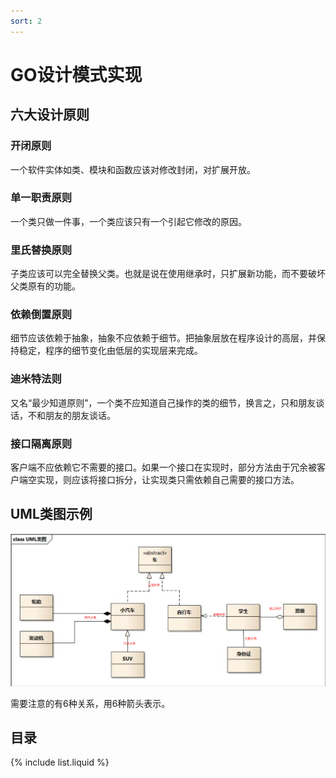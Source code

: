 ```yaml
---
sort: 2
---
```

# GO设计模式实现

## 六大设计原则

### 开闭原则

一个软件实体如类、模块和函数应该对修改封闭，对扩展开放。

### 单一职责原则

一个类只做一件事，一个类应该只有一个引起它修改的原因。

### 里氏替换原则

子类应该可以完全替换父类。也就是说在使用继承时，只扩展新功能，而不要破坏父类原有的功能。

### 依赖倒置原则

细节应该依赖于抽象，抽象不应依赖于细节。把抽象层放在程序设计的高层，并保持稳定，程序的细节变化由低层的实现层来完成。

### 迪米特法则

又名“最少知道原则”，一个类不应知道自己操作的类的细节，换言之，只和朋友谈话，不和朋友的朋友谈话。

### 接口隔离原则

客户端不应依赖它不需要的接口。如果一个接口在实现时，部分方法由于冗余被客户端空实现，则应该将接口拆分，让实现类只需依赖自己需要的接口方法。

## UML类图示例

<img src="README.assets/image-20210504102059270.png" alt="image-20210504102059270"  />

需要注意的有6种关系，用6种箭头表示。

## 目录

{% include list.liquid %}

